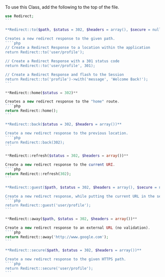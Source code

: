 To use this Class, add the following to the top of the file.

````php
use Redirect;
```

**Redirect::to($path, $status = 302, $headers = array(), $secure = null)**

Creates a new redirect response to the given path.
````php
// Create a Redirect Response to a location within the application
return Redirect::to('user/profile');

// Create a Redirect Response with a 301 status code
return Redirect::to('user/profile', 301);

// Create a Redirect Response and flash to the Session
return Redirect::to('profile')->with('message', 'Welcome Back!');
```

**Redirect::home($status = 302)**

Creates a new redirect response to the "home" route.
````php
return Redirect::home();
```

**Redirect::back($status = 302, $headers = array())**

Create a new redirect response to the previous location.
````php
return Redirect::back(302);
```

**Redirect::refresh($status = 302, $headers = array())**

Create a new redirect response to the current URI.
````php
return Redirect::refresh(302);
```

**Redirect::guest($path, $status = 302, $headers = array(), $secure = null)**

Create a new redirect response, while putting the current URL in the session.
````php
return Redirect::guest('user/profile');
```

**Redirect::away($path, $status = 302, $headers = array())**

Create a new redirect response to an external URL (no validation).
````php
return Redirect::away('http://www.google.com');
```

**Redirect::secure($path, $status = 302, $headers = array())**

Create a new redirect response to the given HTTPS path.
````php
return Redirect::secure('user/profile');
```